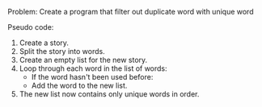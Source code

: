 Problem: Create a program that filter out duplicate word with unique word

Pseudo code:
1. Create a story.
2. Split the story into words.
3. Create an empty list for the new story.
4. Loop through each word in the list of words:
   - If the word hasn't been used before:
   - Add the word to the new list.
5. The new list now contains only unique words in order.